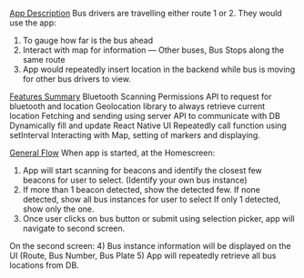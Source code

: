 <ins>App Description</ins>
Bus drivers are travelling either route 1 or 2. 
They would use the app:
1) To gauge how far is the bus ahead
2) Interact with map for information — Other buses, Bus Stops along the same route
3) App would repeatedly insert location in the backend while bus is moving 
    for other bus drivers to view.

<ins>Features Summary</ins>
Bluetooth Scanning
Permissions API to request for bluetooth and location
Geolocation library to always retrieve current location
Fetching and sending using server API to communicate with DB
Dynamically fill and update React Native UI
Repeatedly call function using setInterval
Interacting with Map, setting of markers and displaying.

<ins>General Flow</ins>
When app is started, at the Homescreen:
1) App will start scanning for beacons and identify the closest few beacons for user to select. 
(Identify your own bus instance)
2) If more than 1 beacon detected, show the detected few. 
    If none detected, show all bus instances for user to select 
     If only 1 detected, show only the one.
3) Once user clicks on bus button or submit using selection picker, app will navigate to second screen.

On the second screen: 
4) Bus instance information will be displayed on the UI (Route, Bus Number, Bus Plate
5) App will repeatedly retrieve all bus locations from DB.  
